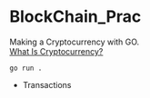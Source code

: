 # BlockChain_Prac

Making a Cryptocurrency with GO.  
[What Is Cryptocurrency?](https://www.investopedia.com/terms/c/cryptocurrency.asp)

```
go run .
```

- Transactions
